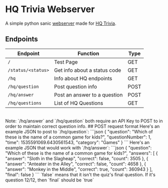 # HQ Trivia Webserver
A simple python sanic [webserver](http://sharpbit-webserver.herokuapp.com/) made for [HQ Trivia](https://en.wikipedia.org/wiki/HQ_Trivia/).<br>

## Endpoints
Endpoint | Function | Type
-------- | -------- | ----
`/` | Test Page | GET
`/status/<status>` | Get info about a status code | GET
`/hq` | Info about HQ endpoints | GET
`/hq/question` | Post question info | POST
`/hq/answer` | Post an answer to a question | POST
`/hq/questions` | List of HQ Questions | GET
<br>
Note: `/hq/answer` and `/hq/question` both require an API Key to POST to in order to maintain correct question info.
## POST request format
Here's an example JSON to post to `/hq/question`:
```json
{
    "question": "Which of these is the name of a common game for kids?",
    "questionNumber": 1,
    "time": 1535591069.6430561543,
    "category": "Games"
}
```
Here's an example JSON that would work with `/hq/answer`:
```json
{
    "question": "Which of these is the name of a common game for kids?",
    "answers": [
        {
            "answer": "Sloth in the Slagheap",
            "correct": false,
            "count": 3505
        },
        {
            "answer": "Anteater in the Alley",
            "correct": false,
            "count": 4658
        },
        {
            "answer": "Monkey in the Middle",
            "correct": true,
            "count": 360943
        }
    ],
    "final": false
}
```
`false` means that it isn't the quiz's final question. If it's question 12/12, then `final` should be `true`
